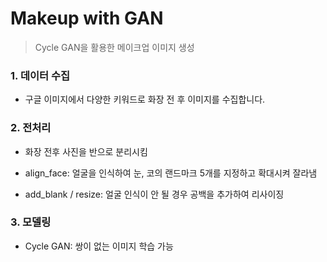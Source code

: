 # Makeup with GAN

> Cycle GAN을 활용한 메이크업 이미지 생성



### 1. 데이터 수집

- 구글 이미지에서 다양한 키워드로 화장 전 후 이미지를 수집합니다.



### 2. 전처리

- 화장 전후 사진을 반으로 분리시킴

- align_face: 얼굴을 인식하여 눈, 코의 랜드마크 5개를 지정하고 확대시켜 잘라냄
- add_blank / resize: 얼굴 인식이 안 될 경우 공백을 추가하여 리사이징



### 3. 모델링

- Cycle GAN: 쌍이 없는 이미지 학습 가능